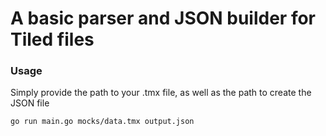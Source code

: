 # A basic parser and JSON builder for Tiled files

### Usage

Simply provide the path to your .tmx file, as well as
the path to create the JSON file

`go run main.go mocks/data.tmx output.json `